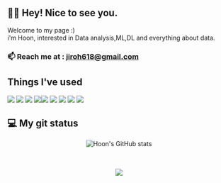 
<h2>🤟🏻 Hey! Nice to see you. </h2> 
Welcome to my page :) <br>
i'm Hoon, interested in Data analysis,ML,DL and everything about data.

### 📫  Reach me at : jiroh618@gmail.com

<h2>Things I've used </h2>  
<p>
 <img src="https://img.shields.io/badge/Python-3776AB?style=flat-square&logo=Python&logoColor=white"/> <img src="https://img.shields.io/badge/NumPy-013243?style=flat-square&logo=NumPy&logoColor=white"/> <img src="https://img.shields.io/badge/pandas-150458?style=flat-square&logo=pandas&logoColor=white"/> <img src="https://img.shields.io/badge/Django-092E20?style=flat-square&logo=Django&logoColor=white"/><img src ="https://img.shields.io/badge/TensorFlow-FF6F00?style=flat-square&logo=tensorflow&logoColor=white"/> <img src="https://img.shields.io/badge/Keras-D00000?style=flat-square&logo=Keras&logoColor=white"/> <img src="https://img.shields.io/badge/PyTorch-EE4C2C?style=flat-square&logo=PyTorch&logoColor=white"/> <img src="https://img.shields.io/badge/AWS-232F3E?style=flat-square&logo=AmazonAWS&logoColor=white"/>
<img src="https://img.shields.io/badge/MongoDB-47A248?style=flat-square&logo=MongoDB&logoColor=white"/> 
<br>
<h2>  💻 My git status</h2>
<div align="center"> 
 
![Hoon's GitHub stats](https://github-readme-stats.vercel.app/api?username=jiroh1&show_icons=true&theme=great-gatsby)
<!-- <img src= "https://github-readme-stats.vercel.app/api?username=jiroh1&theme=great-gatsby&show_icons=true" > -->
<!-- ![Hoon's GitHub stats](https://github-readme-stats.vercel.app/api?username=jiroh1&theme=great-gatsby&show_icons=true)   -->
<br>
<br>
  <a href="https://hits.seeyoufarm.com"><img src="https://hits.seeyoufarm.com/api/count/incr/badge.svg?url=https://github.com/jiroh1&count_bg=%23EEA119&title_bg=%BLACK&icon=github.svg&icon_color=%23E1DEDE&title=hits&edge_flat=false"/></a>
</div>
